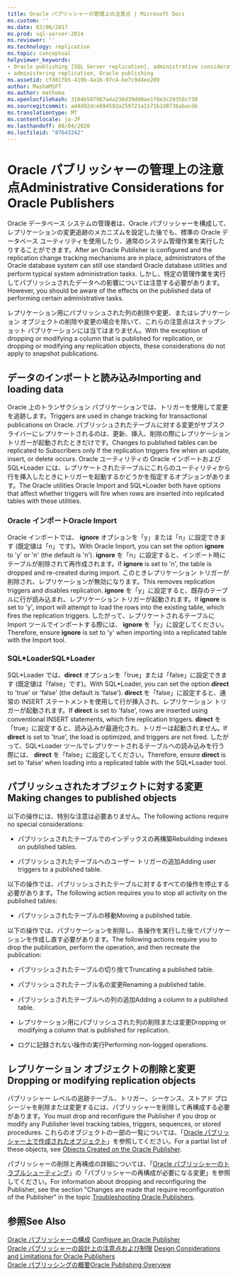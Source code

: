 ```yaml
---
title: Oracle パブリッシャーの管理上の注意点 | Microsoft Docs
ms.custom: ''
ms.date: 03/06/2017
ms.prod: sql-server-2014
ms.reviewer: ''
ms.technology: replication
ms.topic: conceptual
helpviewer_keywords:
- Oracle publishing [SQL Server replication], administrative considerations
- administering replication, Oracle publishing
ms.assetid: cfd81fb5-419b-4a1b-97c4-be7c9d4ee289
author: MashaMSFT
ms.author: mathoma
ms.openlocfilehash: 3104b507987a4a236d39dd0ae1f8e3c29358c730
ms.sourcegitcommit: ad4d92dce894592a259721a1571b1d8736abacdb
ms.translationtype: MT
ms.contentlocale: ja-JP
ms.lasthandoff: 08/04/2020
ms.locfileid: "87643242"
---
```

# <a name="administrative-considerations-for-oracle-publishers"></a><span data-ttu-id="440fe-102">Oracle パブリッシャーの管理上の注意点</span><span class="sxs-lookup"><span data-stu-id="440fe-102">Administrative Considerations for Oracle Publishers</span></span>
  <span data-ttu-id="440fe-103">Oracle データベース システムの管理者は、Oracle パブリッシャーを構成して、レプリケーションの変更追跡のメカニズムを設定した後でも、標準の Oracle データベース ユーティリティを使用したり、通常のシステム管理作業を実行したりすることができます。</span><span class="sxs-lookup"><span data-stu-id="440fe-103">After an Oracle Publisher is configured and the replication change tracking mechanisms are in place, administrators of the Oracle database system can still use standard Oracle database utilities and perform typical system administration tasks.</span></span> <span data-ttu-id="440fe-104">しかし、特定の管理作業を実行してパブリッシュされたデータへの影響については注意する必要があります。</span><span class="sxs-lookup"><span data-stu-id="440fe-104">However, you should be aware of the effects on the published data of performing certain administrative tasks.</span></span>  
  
 <span data-ttu-id="440fe-105">レプリケーション用にパブリッシュされた列の削除や変更、またはレプリケーション オブジェクトの削除や変更の場合を除いて、これらの注意点はスナップショット パブリケーションには当てはまりません。</span><span class="sxs-lookup"><span data-stu-id="440fe-105">With the exception of dropping or modifying a column that is published for replication, or dropping or modifying any replication objects, these considerations do not apply to snapshot publications.</span></span>  
  
## <a name="importing-and-loading-data"></a><span data-ttu-id="440fe-106">データのインポートと読み込み</span><span class="sxs-lookup"><span data-stu-id="440fe-106">Importing and loading data</span></span>  
 <span data-ttu-id="440fe-107">Oracle 上のトランザクション パブリケーションでは、トリガーを使用して変更を追跡します。</span><span class="sxs-lookup"><span data-stu-id="440fe-107">Triggers are used in change tracking for transactional publications on Oracle.</span></span> <span data-ttu-id="440fe-108">パブリッシュされたテーブルに対する変更がサブスクライバーにレプリケートされるのは、更新、挿入、削除の際にレプリケーション トリガーが起動されたときだけです。</span><span class="sxs-lookup"><span data-stu-id="440fe-108">Changes to published tables can be replicated to Subscribers only if the replication triggers fire when an update, insert, or delete occurs.</span></span> <span data-ttu-id="440fe-109">Oracle ユーティリティの Oracle インポートおよび SQL\*Loader には、レプリケートされたテーブルにこれらのユーティリティから行を挿入したときにトリガーを起動するかどうかを指定するオプションがあります。</span><span class="sxs-lookup"><span data-stu-id="440fe-109">The Oracle utilities Oracle Import and SQL\*Loader both have options that affect whether triggers will fire when rows are inserted into replicated tables with these utilities.</span></span>  
  
### <a name="oracle-import"></a><span data-ttu-id="440fe-110">Oracle インポート</span><span class="sxs-lookup"><span data-stu-id="440fe-110">Oracle Import</span></span>  
 <span data-ttu-id="440fe-111">Oracle インポートでは、 **ignore** オプションを「y」または「n」に設定できます (既定値は「n」です)。</span><span class="sxs-lookup"><span data-stu-id="440fe-111">With Oracle Import, you can set the option **ignore** to 'y' or 'n' (the default is 'n').</span></span> <span data-ttu-id="440fe-112">**ignore** を「n」に設定すると、インポート時にテーブルが削除されて再作成されます。</span><span class="sxs-lookup"><span data-stu-id="440fe-112">If **ignore** is set to 'n', the table is dropped and re-created during import.</span></span> <span data-ttu-id="440fe-113">このときレプリケーション トリガーが削除され、レプリケーションが無効になります。</span><span class="sxs-lookup"><span data-stu-id="440fe-113">This removes replication triggers and disables replication.</span></span> <span data-ttu-id="440fe-114">**ignore** を「y」に設定すると、既存のテーブルに行が読み込まれ、レプリケーション トリガーが起動されます。</span><span class="sxs-lookup"><span data-stu-id="440fe-114">If **ignore** is set to 'y', import will attempt to load the rows into the existing table, which fires the replication triggers.</span></span> <span data-ttu-id="440fe-115">したがって、レプリケートされるテーブルに Import ツールでインポートする際には、 **ignore** を「y」に設定してください。</span><span class="sxs-lookup"><span data-stu-id="440fe-115">Therefore, ensure **ignore** is set to 'y' when importing into a replicated table with the Import tool.</span></span>  
  
### <a name="sqlloader"></a><span data-ttu-id="440fe-116">SQL\*Loader</span><span class="sxs-lookup"><span data-stu-id="440fe-116">SQL\*Loader</span></span>  
 <span data-ttu-id="440fe-117">SQL\*Loader では、**direct** オプションを「true」または「false」に設定できます (既定値は「false」です)。</span><span class="sxs-lookup"><span data-stu-id="440fe-117">With SQL\*Loader, you can set the option **direct** to 'true' or 'false' (the default is 'false').</span></span> <span data-ttu-id="440fe-118">**direct** を「false」に設定すると、通常の INSERT ステートメントを使用して行が挿入され、レプリケーション トリガーが起動されます。</span><span class="sxs-lookup"><span data-stu-id="440fe-118">If **direct** is set to 'false', rows are inserted using conventional INSERT statements, which fire replication triggers.</span></span> <span data-ttu-id="440fe-119">**direct** を「true」に設定すると、読み込みが最適化され、トリガーは起動されません。</span><span class="sxs-lookup"><span data-stu-id="440fe-119">If **direct** is set to 'true', the load is optimized, and triggers are not fired.</span></span> <span data-ttu-id="440fe-120">したがって、SQL\*Loader ツールでレプリケートされるテーブルへの読み込みを行う際には、 **direct** を「false」に設定してください。</span><span class="sxs-lookup"><span data-stu-id="440fe-120">Therefore, ensure **direct** is set to 'false' when loading into a replicated table with the SQL\*Loader tool.</span></span>  
  
## <a name="making-changes-to-published-objects"></a><span data-ttu-id="440fe-121">パブリッシュされたオブジェクトに対する変更</span><span class="sxs-lookup"><span data-stu-id="440fe-121">Making changes to published objects</span></span>  
 <span data-ttu-id="440fe-122">以下の操作には、特別な注意は必要ありません。</span><span class="sxs-lookup"><span data-stu-id="440fe-122">The following actions require no special considerations:</span></span>  
  
-   <span data-ttu-id="440fe-123">パブリッシュされたテーブルでのインデックスの再構築</span><span class="sxs-lookup"><span data-stu-id="440fe-123">Rebuilding indexes on published tables.</span></span>  
  
-   <span data-ttu-id="440fe-124">パブリッシュされたテーブルへのユーザー トリガーの追加</span><span class="sxs-lookup"><span data-stu-id="440fe-124">Adding user triggers to a published table.</span></span>  
  
 <span data-ttu-id="440fe-125">以下の操作では、パブリッシュされたテーブルに対するすべての操作を停止する必要があります。</span><span class="sxs-lookup"><span data-stu-id="440fe-125">The following action requires you to stop all activity on the published tables:</span></span>  
  
-   <span data-ttu-id="440fe-126">パブリッシュされたテーブルの移動</span><span class="sxs-lookup"><span data-stu-id="440fe-126">Moving a published table.</span></span>  
  
 <span data-ttu-id="440fe-127">以下の操作では、パブリケーションを削除し、各操作を実行した後でパブリケーションを作成し直す必要があります。</span><span class="sxs-lookup"><span data-stu-id="440fe-127">The following actions require you to drop the publication, perform the operation, and then recreate the publication:</span></span>  
  
-   <span data-ttu-id="440fe-128">パブリッシュされたテーブルの切り捨て</span><span class="sxs-lookup"><span data-stu-id="440fe-128">Truncating a published table.</span></span>  
  
-   <span data-ttu-id="440fe-129">パブリッシュされたテーブル名の変更</span><span class="sxs-lookup"><span data-stu-id="440fe-129">Renaming a published table.</span></span>  
  
-   <span data-ttu-id="440fe-130">パブリッシュされたテーブルへの列の追加</span><span class="sxs-lookup"><span data-stu-id="440fe-130">Adding a column to a published table.</span></span>  
  
-   <span data-ttu-id="440fe-131">レプリケーション用にパブリッシュされた列の削除または変更</span><span class="sxs-lookup"><span data-stu-id="440fe-131">Dropping or modifying a column that is published for replication.</span></span>  
  
-   <span data-ttu-id="440fe-132">ログに記録されない操作の実行</span><span class="sxs-lookup"><span data-stu-id="440fe-132">Performing non-logged operations.</span></span>  
  
## <a name="dropping-or-modifying-replication-objects"></a><span data-ttu-id="440fe-133">レプリケーション オブジェクトの削除と変更</span><span class="sxs-lookup"><span data-stu-id="440fe-133">Dropping or modifying replication objects</span></span>  
 <span data-ttu-id="440fe-134">パブリッシャー レベルの追跡テーブル、トリガー、シーケンス、ストアド プロシージャを削除または変更するには、パブリッシャーを削除して再構成する必要があります。</span><span class="sxs-lookup"><span data-stu-id="440fe-134">You must drop and reconfigure the Publisher if you drop or modify any Publisher level tracking tables, triggers, sequences, or stored procedures.</span></span> <span data-ttu-id="440fe-135">これらのオブジェクトの一部の一覧については、「[Oracle パブリッシャー上で作成されたオブジェクト](objects-created-on-the-oracle-publisher.md)」を参照してください。</span><span class="sxs-lookup"><span data-stu-id="440fe-135">For a partial list of these objects, see [Objects Created on the Oracle Publisher](objects-created-on-the-oracle-publisher.md).</span></span>  
  
 <span data-ttu-id="440fe-136">パブリッシャーの削除と再構成の詳細については、「[Oracle パブリッシャーのトラブルシューティング](troubleshooting-oracle-publishers.md)」の「パブリッシャーの再構成が必要になる変更」を参照してください。</span><span class="sxs-lookup"><span data-stu-id="440fe-136">For information about dropping and reconfiguring the Publisher, see the section "Changes are made that require reconfiguration of the Publisher" in the topic [Troubleshooting Oracle Publishers](troubleshooting-oracle-publishers.md).</span></span>  
  
## <a name="see-also"></a><span data-ttu-id="440fe-137">参照</span><span class="sxs-lookup"><span data-stu-id="440fe-137">See Also</span></span>  
 <span data-ttu-id="440fe-138">[Oracle パブリッシャーの構成](configure-an-oracle-publisher.md) </span><span class="sxs-lookup"><span data-stu-id="440fe-138">[Configure an Oracle Publisher](configure-an-oracle-publisher.md) </span></span>  
 <span data-ttu-id="440fe-139">[Oracle パブリッシャーの設計上の注意点および制限](design-considerations-and-limitations-for-oracle-publishers.md) </span><span class="sxs-lookup"><span data-stu-id="440fe-139">[Design Considerations and Limitations for Oracle Publishers](design-considerations-and-limitations-for-oracle-publishers.md) </span></span>  
 [<span data-ttu-id="440fe-140">Oracle パブリッシングの概要</span><span class="sxs-lookup"><span data-stu-id="440fe-140">Oracle Publishing Overview</span></span>](oracle-publishing-overview.md)  
  
  
